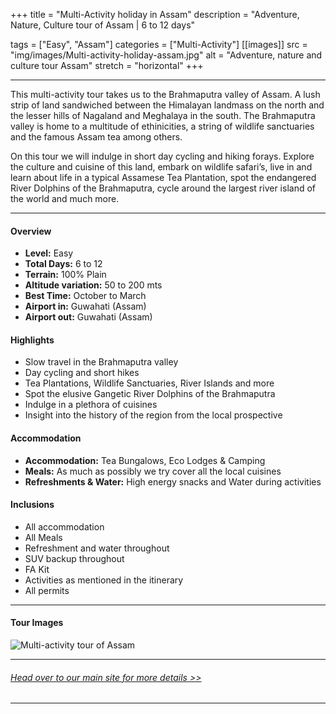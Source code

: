 +++
title = "Multi-Activity holiday in Assam"
description = "Adventure, Nature, Culture tour of Assam | 6 to 12 days"

tags = ["Easy", "Assam"]
categories = ["Multi-Activity"]
[[images]]
  src = "img/images/Multi-activity-holiday-assam.jpg"
  alt = "Adventure, nature and culture tour Assam"
  stretch = "horizontal"
+++

---

This multi-activity tour takes us to the Brahmaputra valley of Assam. A lush strip of land sandwiched between the Himalayan landmass on the north and the lesser hills of Nagaland and Meghalaya in the south. The Brahmaputra valley is home to a multitude of ethinicities, a string of wildlife sanctuaries and the famous Assam tea among others.

On this tour we will indulge in short day cycling and hiking forays. Explore the culture and cuisine of this land, embark on wildlife safari’s, live in and learn about life in a typical Assamese Tea Plantation, spot the endangered River Dolphins of the Brahmaputra, cycle around the largest river island of the world and much more.

<!--more-->

---



#### Overview

* **Level:** Easy
* **Total Days:** 6 to 12
* **Terrain:** 100% Plain 
* **Altitude variation:** 50 to 200 mts
* **Best Time:** October to March
* **Airport in:** Guwahati (Assam)
* **Airport out:** Guwahati (Assam)


#### Highlights

* Slow travel in the Brahmaputra valley
* Day cycling and short hikes
* Tea Plantations, Wildlife Sanctuaries, River Islands and more
* Spot the elusive Gangetic River Dolphins of the Brahmaputra
* Indulge in a plethora of cuisines
* Insight into the history of the region from the local prospective



#### Accommodation

* **Accommodation:**  Tea Bungalows, Eco Lodges & Camping
* **Meals:** As much as possibly we try cover all the local cuisines
* **Refreshments & Water:** High energy snacks and Water during activities

#### Inclusions

* All accommodation
* All Meals
* Refreshment and water throughout
* SUV backup throughout
* FA Kit
* Activities as mentioned in the itinerary
* All permits

---
#### Tour Images

![Multi-activity tour of Assam](/img/images/Assam-Multi-activity-tour.jpg)

---
###### [*Head over to our main site for more details >>*](https://nnejourneys.com/multiactivity/)

---